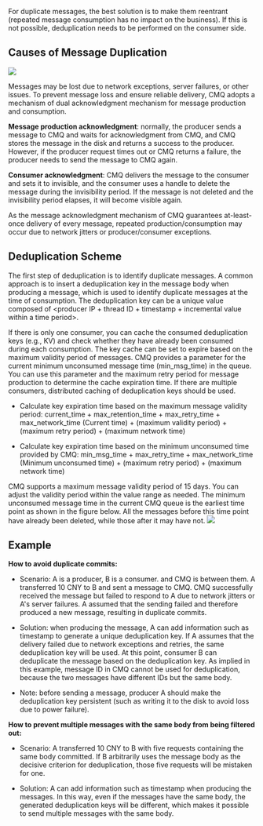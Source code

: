 For duplicate messages, the best solution is to make them reentrant (repeated message consumption has no impact on the business). If this is not possible, deduplication needs to be performed on the consumer side.

## Causes of Message Duplication

![](https://main.qcloudimg.com/raw/a705e5969a503b19fce600ae4b2927be.png)

Messages may be lost due to network exceptions, server failures, or other issues. To prevent message loss and ensure reliable delivery, CMQ adopts a mechanism of dual acknowledgment mechanism for message production and consumption.

**Message production acknowledgment**: normally, the producer sends a message to CMQ and waits for acknowledgment from CMQ, and CMQ stores the message in the disk and returns a success to the producer. However, if the producer request times out or CMQ returns a failure, the producer needs to send the message to CMQ again.

**Consumer acknowledgment**: CMQ delivers the message to the consumer and sets it to invisible, and the consumer uses a handle to delete the message during the invisibility period. If the message is not deleted and the invisibility period elapses, it will become visible again.

As the message acknowledgment mechanism of CMQ guarantees at-least-once delivery of every message, repeated production/consumption may occur due to network jitters or producer/consumer exceptions.


## Deduplication Scheme
The first step of deduplication is to identify duplicate messages. A common approach is to insert a deduplication key in the message body when producing a message, which is used to identify duplicate messages at the time of consumption. The deduplication key can be a unique value composed of <producer IP + thread ID + timestamp + incremental value within a time period>.

If there is only one consumer, you can cache the consumed deduplication keys (e.g., KV) and check whether they have already been consumed during each consumption. The key cache can be set to expire based on the maximum validity period of messages. CMQ provides a parameter for the current minimum unconsumed message time (min_msg_time) in the queue. You can use this parameter and the maximum retry period for message production to determine the cache expiration time.
If there are multiple consumers, distributed caching of deduplication keys should be used.

-	Calculate key expiration time based on the maximum message validity period:
current_time + max_retention_time + max_retry_time + max_network_time
(Current time) + (maximum validity period) + (maximum retry period) + (maximum network time)

-	Calculate key expiration time based on the minimum unconsumed time provided by CMQ:
min_msg_time + max_retry_time + max_network_time
(Minimum unconsumed time) + (maximum retry period) + (maximum network time)

CMQ supports a maximum message validity period of 15 days. You can adjust the validity period within the value range as needed.
The minimum unconsumed message time in the current CMQ queue is the earliest time point as shown in the figure below. All the messages before this time point have already been deleted, while those after it may have not.
![](https://mc.qcloudimg.com/static/img/cd4f4fa763996459aaa2629a53e7075c/image.png)



## Example
**How to avoid duplicate commits:**

- Scenario: A is a producer, B is a consumer. and CMQ is between them. A transferred 10 CNY to B and sent a message to CMQ. CMQ successfully received the message but failed to respond to A due to network jitters or A's server failures. A assumed that the sending failed and therefore produced a new message, resulting in duplicate commits.

- Solution: when producing the message, A can add information such as timestamp to generate a unique deduplication key. If A assumes that the delivery failed due to network exceptions and retries, the same deduplication key will be used. At this point, consumer B can deduplicate the message based on the deduplication key.
As implied in this example, message ID in CMQ cannot be used for deduplication, because the two messages have different IDs but the same body.

- Note: before sending a message, producer A should make the deduplication key persistent (such as writing it to the disk to avoid loss due to power failure).

**How to prevent multiple messages with the same body from being filtered out:**

- Scenario: A transferred 10 CNY to B with five requests containing the same body committed. If B arbitrarily uses the message body as the decisive criterion for deduplication, those five requests will be mistaken for one.

- Solution: A can add information such as timestamp when producing the messages. In this way, even if the messages have the same body, the generated deduplication keys will be different, which makes it possible to send multiple messages with the same body.
